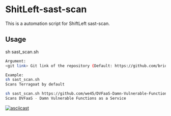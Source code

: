 # ShitLeft-sast-scan
This is a automation script for ShiftLeft sast-scan.

## Usage
sh sast_scan.sh
```bash
Argument:
<git link> Git link of the repository (Default: https://github.com/bridgecrewio/terragoat.git)

Example:
sh sast_scan.sh
Scans Terragoat by default

sh sast_scan.sh https://github.com/we45/DVFaaS-Damn-Vulnerable-Functions-as-a-Service.git
Scans DVFaaS - Damn Vulnerable Functions as a Service
```

[![asciicast](https://asciinema.org/a/523073.svg)](https://asciinema.org/a/523073?autoplay=1&loop=1&idleTimeLimit=1)
